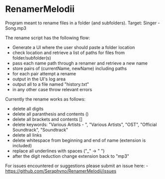 # RenamerMelodii
Program meant to rename files in a folder (and subfolders). Target: Singer - Song.mp3

The rename script has the following flow: 
 - Generate a UI where the user should paste a folder location
 - check location and retrieve a list of paths for files from folder/subfolder(s)
 - pass each name path through a renamer and retrieve a new name
 - store pairs of (currentName, newName) including paths
 - for each pair attempt a rename
 - output in the UI's log area
 - output all to a file named "history.txt"
 - in any other case throw relevant errors
 
 Currently the rename works as follows:
 - delete all digits
 - delete all paranthesis and contents ()
 - delete all brackets and contents []
 - delete keywords: "Various Artists - ", "Various Artists", "OST", "Official Soundtrack", "Soundtrack"
 - delete all links
 - delete whitespace from beginning and end of name (extension is included)
 - replace all underlines with spaces ("_" -> " ")
 - after the digit reduction change extension back to "mp3"
 
 For issues encountered or suggestions please submit an issue here:
 	- https://github.com/Seraphyno/RenamerMelodii/issues